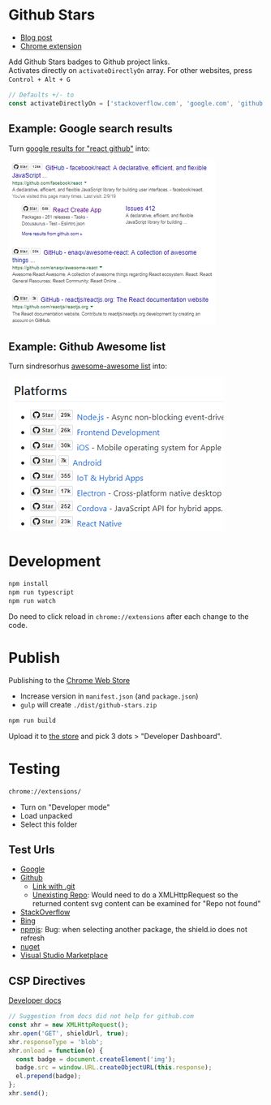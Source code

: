 Github Stars
============

- [Blog post](https://itenium.be/blog/javascript/starify-github-links/)
- [Chrome extension](https://chrome.google.com/webstore/detail/starify-github-repo-links/kpficnopciffopkhjpckhkgmnlakcmig)

Add Github Stars badges to Github project links.  
Activates directly on `activateDirectlyOn` array. For other websites, press `Control + Alt + G`

```javascript
// Defaults +/- to
const activateDirectlyOn = ['stackoverflow.com', 'google.com', 'github.com', ...];
```

## Example: Google search results

Turn [google results for "react github"](https://www.google.com/search?q=react+github) into:

![When googling "react github"](media/github-stars-google.png 'When googling "react github"')


## Example: Github Awesome list

Turn sindresorhus [awesome-awesome list](https://github.com/sindresorhus/awesome) into:

![sindresorhus/awesome](media/github-stars-awesome.png 'sindresorhus/awesome')


# Development

```bash
npm install
npm run typescript
npm run watch
```

Do need to click reload in `chrome://extensions` after each change to the code.


# Publish

Publishing to the [Chrome Web Store](https://chrome.google.com/webstore/detail/kpficnopciffopkhjpckhkgmnlakcmig)

- Increase version in `manifest.json` (and `package.json`)
- `gulp` will create `./dist/github-stars.zip`

```bash
npm run build
```

Upload it to [the store](https://chromewebstore.google.com/) and pick 3 dots > "Developer Dashboard".



# Testing

```bash
chrome://extensions/
```

- Turn on "Developer mode"
- Load unpacked
- Select this folder


## Test Urls

- [Google](https://www.google.com/search?q=react+github)
- [Github](https://github.com/itenium-be/Mi-Ke)
  - [Link with .git](https://github.com/itenium-be/Git-NumberedAdd.git)
  - [Unexisting Repo](https://github.com/itenium-be/RepoNotFound): Would need to do a XMLHttpRequest so the returned content svg content can be examined for "Repo not found"
- [StackOverflow](https://stackoverflow.com/questions/50605219/difference-between-npx-and-npm)
- [Bing](https://www.bing.com/search?q=github+react)
- [npmjs](https://www.npmjs.com/package/react): Bug: when selecting another package, the shield.io does not refresh
- [nuget](https://www.nuget.org/packages/Newtonsoft.Json)
- [Visual Studio Marketplace](https://marketplace.visualstudio.com/items?itemName=aaron-bond.better-comments)


## CSP Directives

[Developer docs](https://developer.chrome.com/docs/apps/app_external#external)

```js
// Suggestion from docs did not help for github.com
const xhr = new XMLHttpRequest();
xhr.open('GET', shieldUrl, true);
xhr.responseType = 'blob';
xhr.onload = function(e) {
  const badge = document.createElement('img');
  badge.src = window.URL.createObjectURL(this.response);
  el.prepend(badge);
};
xhr.send();
```

